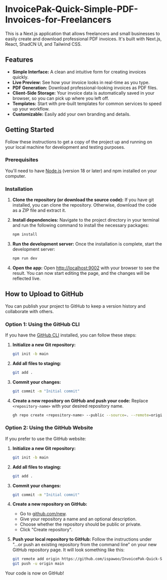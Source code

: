 # InvoicePak-Quick-Simple-PDF-Invoices-for-Freelancers

This is a Next.js application that allows freelancers and small businesses to easily create and download professional PDF invoices. It's built with Next.js, React, ShadCN UI, and Tailwind CSS.

## Features

-   **Simple Interface:** A clean and intuitive form for creating invoices quickly.
-   **Live Preview:** See how your invoice looks in real-time as you type.
-   **PDF Generation:** Download professional-looking invoices as PDF files.
-   **Client-Side Storage:** Your invoice data is automatically saved in your browser, so you can pick up where you left off.
-   **Templates:** Start with pre-built templates for common services to speed up your workflow.
-   **Customizable:** Easily add your own branding and details.

## Getting Started

Follow these instructions to get a copy of the project up and running on your local machine for development and testing purposes.

### Prerequisites

You'll need to have [Node.js](https://nodejs.org/en/) (version 18 or later) and npm installed on your computer.

### Installation

1.  **Clone the repository (or download the source code):**
    If you have git installed, you can clone the repository. Otherwise, download the code as a ZIP file and extract it.

2.  **Install dependencies:**
    Navigate to the project directory in your terminal and run the following command to install the necessary packages:
    ```bash
    npm install
    ```

3.  **Run the development server:**
    Once the installation is complete, start the development server:
    ```bash
    npm run dev
    ```

4.  **Open the app:**
    Open [http://localhost:9002](http://localhost:9002) with your browser to see the result. You can now start editing the page, and the changes will be reflected live.

## How to Upload to GitHub

You can publish your project to GitHub to keep a version history and collaborate with others.

### Option 1: Using the GitHub CLI

If you have the [GitHub CLI](https://cli.github.com/) installed, you can follow these steps:

1.  **Initialize a new Git repository:**
    ```bash
    git init -b main
    ```

2.  **Add all files to staging:**
    ```bash
    git add .
    ```

3.  **Commit your changes:**
    ```bash
    git commit -m "Initial commit"
    ```

4.  **Create a new repository on GitHub and push your code:**
    Replace `<repository-name>` with your desired repository name.
    ```bash
    gh repo create <repository-name> --public --source=. --remote=origin --push
    ```

### Option 2: Using the GitHub Website

If you prefer to use the GitHub website:

1.  **Initialize a new Git repository:**
    ```bash
    git init -b main
    ```

2.  **Add all files to staging:**
    ```bash
    git add .
    ```

3.  **Commit your changes:**
    ```bash
    git commit -m "Initial commit"
    ```

4.  **Create a new repository on GitHub:**
    -   Go to [github.com/new](https://github.com/new).
    -   Give your repository a name and an optional description.
    -   Choose whether the repository should be public or private.
    -   Click "Create repository".

5.  **Push your local repository to GitHub:**
    Follow the instructions under "...or push an existing repository from the command line" on your new GitHub repository page. It will look something like this:
    ```bash
    git remote add origin https://github.com/ispawoo/InvoicePak-Quick-Simple-PDF-Invoices-for-Freelancers.git
    git push -u origin main
    ```

Your code is now on GitHub!
